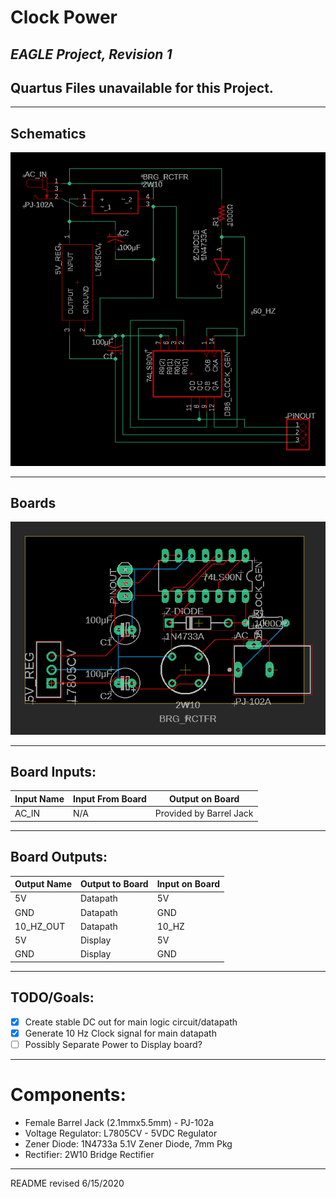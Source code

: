 # Clock Power

## *EAGLE Project, Revision 1*
## Quartus Files unavailable for this Project.

---

## Schematics 
![Power Schematic 1](images/power_schm1.png?raw=true)

---

## Boards
![Image of board v1](images/power_brd1.png?raw=true)

---

## Board Inputs:

| Input Name | Input From Board | Output on Board |
| --- | --- | --- |
| AC_IN | N/A | Provided by Barrel Jack |

---

## Board Outputs:

| Output Name | Output to Board | Input on Board |
| --- | --- | --- |
| 5V | Datapath | 5V |
| GND | Datapath | GND |
| 10_HZ_OUT | Datapath | 10_HZ |
| 5V | Display | 5V |
| GND | Display | GND |

---

## TODO/Goals:
- [x] Create stable DC out for main logic circuit/datapath
- [x] Generate 10 Hz Clock signal for main datapath
- [ ] Possibly Separate Power to Display board?

---

# Components:
- Female Barrel Jack (2.1mmx5.5mm) - PJ-102a
- Voltage Regulator: L7805CV - 5VDC Regulator
- Zener Diode: 1N4733a 5.1V Zener Diode, 7mm Pkg
- Rectifier: 2W10 Bridge Rectifier

---

README revised 6/15/2020
